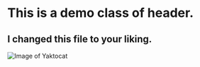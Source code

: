 # This is a demo class of header.
## I changed this file to your liking.

![Image of Yaktocat](https://octodex.github.com/images/yaktocat.png)
